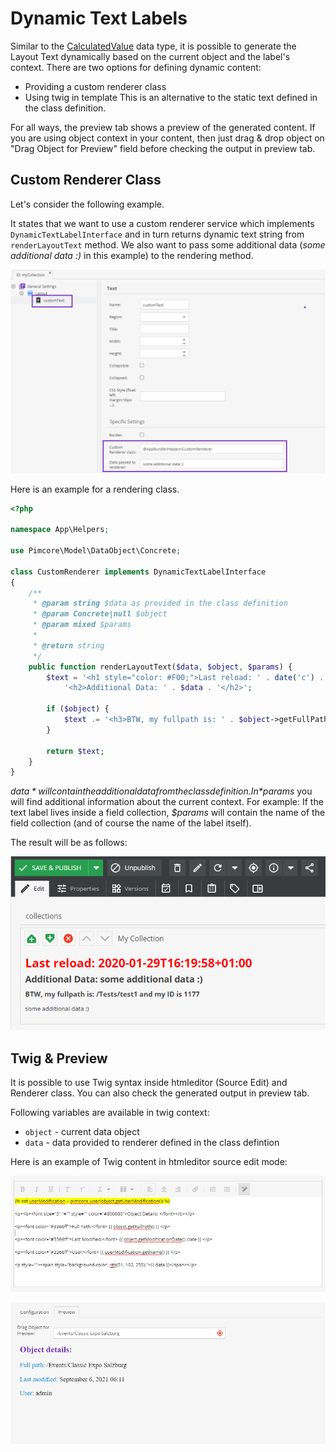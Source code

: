 # Dynamic Text Labels

Similar to the [CalculatedValue](../../../05_Objects/01_Object_Classes/01_Data_Types/10_Calculated_Value_Type.md) data type,
it is possible to generate the Layout Text dynamically based on the current object and the label's context. There are two options for defining dynamic content: 
- Providing a custom renderer class
- Using twig in template
This is an alternative to the static text defined in the class definition.

For all ways, the preview tab shows a preview of the generated content. If you are using object context in your content, then just drag & drop object on "Drag Object for Preview" field before checking the output in preview tab.


## Custom Renderer Class

Let's consider the following example.

It states that we want to use a custom renderer service which implements `DynamicTextLabelInterface` and in turn returns dynamic text string from `renderLayoutText` method. We also want to pass some additional data (*some additional data :)* in this example) to the rendering method.

![Class Definition](../../../img/dynamic_textlabel_1.png)

Here is an example for a rendering class.

```php
<?php

namespace App\Helpers;

use Pimcore\Model\DataObject\Concrete;

class CustomRenderer implements DynamicTextLabelInterface
{
    /**
     * @param string $data as provided in the class definition
     * @param Concrete|null $object
     * @param mixed $params
     *
     * @return string
     */
    public function renderLayoutText($data, $object, $params) {
        $text = '<h1 style="color: #F00;">Last reload: ' . date('c') . '</h1>' .
            '<h2>Additional Data: ' . $data . '</h2>';

        if ($object) {
            $text .= '<h3>BTW, my fullpath is: ' . $object->getFullPath() . ' and my ID is ' . $object->getId() . '</h3>';
        }

        return $text;
    }
}
```

*$data* will contain the additional data from the class definition. In *$params* you will find additional information about the current context.
For example: If the text label lives inside a field collection, *$params* will contain the name of the field collection (and of course the name of the label itself).

The result will be as follows:

![Editmode](../../../img/dynamic_textlabel_2.png)

## Twig & Preview
It is possible to use Twig syntax inside htmleditor (Source Edit) and Renderer class. You can also check the generated output in preview tab.

Following variables are available in twig context: 
- `object` - current data object
- `data` - data provided to renderer defined in the class defintion

Here is an example of Twig content in htmleditor source edit mode:

![Template Class Definition](../../../img/dynamic_textlabel_3.png)

![Template editmode](../../../img/dynamic_textlabel_4.png)
